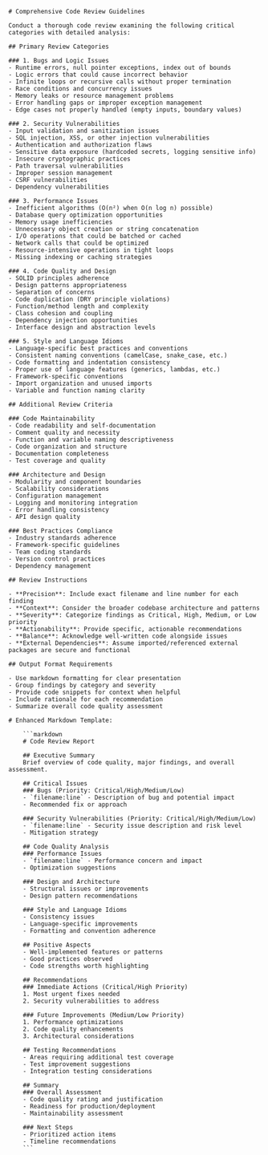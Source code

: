 ```prompt
# Comprehensive Code Review Guidelines

Conduct a thorough code review examining the following critical categories with detailed analysis:

## Primary Review Categories

### 1. Bugs and Logic Issues
- Runtime errors, null pointer exceptions, index out of bounds
- Logic errors that could cause incorrect behavior
- Infinite loops or recursive calls without proper termination
- Race conditions and concurrency issues
- Memory leaks or resource management problems
- Error handling gaps or improper exception management
- Edge cases not properly handled (empty inputs, boundary values)

### 2. Security Vulnerabilities
- Input validation and sanitization issues
- SQL injection, XSS, or other injection vulnerabilities
- Authentication and authorization flaws
- Sensitive data exposure (hardcoded secrets, logging sensitive info)
- Insecure cryptographic practices
- Path traversal vulnerabilities
- Improper session management
- CSRF vulnerabilities
- Dependency vulnerabilities

### 3. Performance Issues
- Inefficient algorithms (O(n²) when O(n log n) possible)
- Database query optimization opportunities
- Memory usage inefficiencies
- Unnecessary object creation or string concatenation
- I/O operations that could be batched or cached
- Network calls that could be optimized
- Resource-intensive operations in tight loops
- Missing indexing or caching strategies

### 4. Code Quality and Design
- SOLID principles adherence
- Design patterns appropriateness
- Separation of concerns
- Code duplication (DRY principle violations)
- Function/method length and complexity
- Class cohesion and coupling
- Dependency injection opportunities
- Interface design and abstraction levels

### 5. Style and Language Idioms
- Language-specific best practices and conventions
- Consistent naming conventions (camelCase, snake_case, etc.)
- Code formatting and indentation consistency
- Proper use of language features (generics, lambdas, etc.)
- Framework-specific conventions
- Import organization and unused imports
- Variable and function naming clarity

## Additional Review Criteria

### Code Maintainability
- Code readability and self-documentation
- Comment quality and necessity
- Function and variable naming descriptiveness
- Code organization and structure
- Documentation completeness
- Test coverage and quality

### Architecture and Design
- Modularity and component boundaries
- Scalability considerations
- Configuration management
- Logging and monitoring integration
- Error handling consistency
- API design quality

### Best Practices Compliance
- Industry standards adherence
- Framework-specific guidelines
- Team coding standards
- Version control practices
- Dependency management

## Review Instructions

- **Precision**: Include exact filename and line number for each finding
- **Context**: Consider the broader codebase architecture and patterns
- **Severity**: Categorize findings as Critical, High, Medium, or Low priority
- **Actionability**: Provide specific, actionable recommendations
- **Balance**: Acknowledge well-written code alongside issues
- **External Dependencies**: Assume imported/referenced external packages are secure and functional

## Output Format Requirements

- Use markdown formatting for clear presentation
- Group findings by category and severity
- Provide code snippets for context when helpful
- Include rationale for each recommendation
- Summarize overall code quality assessment

# Enhanced Markdown Template:

    ```markdown
    # Code Review Report

    ## Executive Summary
    Brief overview of code quality, major findings, and overall assessment.

    ## Critical Issues
    ### Bugs (Priority: Critical/High/Medium/Low)
    - `filename:line` - Description of bug and potential impact
    - Recommended fix or approach

    ### Security Vulnerabilities (Priority: Critical/High/Medium/Low)  
    - `filename:line` - Security issue description and risk level
    - Mitigation strategy

    ## Code Quality Analysis
    ### Performance Issues
    - `filename:line` - Performance concern and impact
    - Optimization suggestions

    ### Design and Architecture
    - Structural issues or improvements
    - Design pattern recommendations

    ### Style and Language Idioms
    - Consistency issues
    - Language-specific improvements
    - Formatting and convention adherence

    ## Positive Aspects
    - Well-implemented features or patterns
    - Good practices observed
    - Code strengths worth highlighting

    ## Recommendations
    ### Immediate Actions (Critical/High Priority)
    1. Most urgent fixes needed
    2. Security vulnerabilities to address

    ### Future Improvements (Medium/Low Priority)  
    1. Performance optimizations
    2. Code quality enhancements
    3. Architectural considerations

    ## Testing Recommendations
    - Areas requiring additional test coverage
    - Test improvement suggestions
    - Integration testing considerations

    ## Summary
    ### Overall Assessment
    - Code quality rating and justification
    - Readiness for production/deployment
    - Maintainability assessment

    ### Next Steps
    - Prioritized action items
    - Timeline recommendations
    ```
```